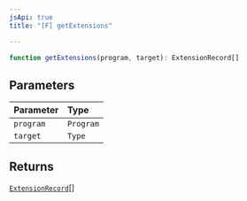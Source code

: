 ```yaml
---
jsApi: true
title: "[F] getExtensions"

---
```

```ts
function getExtensions(program, target): ExtensionRecord[]
```

## Parameters

| Parameter | Type |
| :------ | :------ |
| `program` | `Program` |
| `target` | `Type` |

## Returns

[`ExtensionRecord`](../interfaces/ExtensionRecord.md)[]
